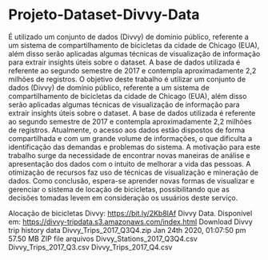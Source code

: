 # Projeto-Dataset-Divvy-Data
É utilizado um conjunto de dados (Divvy) de domínio público, referente a um sistema de compartilhamento de bicicletas da cidade de Chicago (EUA), além disso serão aplicadas algumas técnicas de visualização de informação para extrair insights úteis sobre o dataset. A base de dados utilizada é referente ao segundo semestre de 2017 e contempla aproximadamente 2,2 milhões de registros.
O objetivo deste trabalho é utilizar um conjunto de dados (Divvy) de domínio público, referente
a um sistema de compartilhamento de bicicletas da cidade de Chicago (EUA), além disso serão
aplicadas algumas técnicas de visualização de informação para extrair insights úteis sobre o dataset.
A base de dados utilizada é referente ao segundo semestre de 2017 e contempla aproximadamente
2,2 milhões de registros. Atualmente, o acesso aos dados estão dispostos de forma compartilhada e
com um grande volume de informações, o que dificulta a identificação das demandas e problemas do
sistema. A motivação para este trabalho surge da necessidade de encontrar novas maneiras de análise
e apresentação dos dados com o intuito de melhorar a vida das pessoas. A otimização de recursos
faz uso de técnicas de visualização e mineração de dados. Como conclusão, espera-se aprender novas
formas de visualizar e gerenciar o sistema de locação de bicicletas, possibilitando que as decisões
tomadas levem em consideração os usuários deste serviço.  
 
 Alocação de bicicletas Divvy: https://bit.ly/2Kb8lAf
 Divvy Data. Disponível em: https://divvy-tripdata.s3.amazonaws.com/index.html
Download Divvy trip history data
  Divvy_Trips_2017_Q3Q4.zip	Jan 24th 2020, 01:07:50 pm	57.50 MB	ZIP file
  arquivos
  Divvy_Stations_2017_Q3Q4.csv
  Divvy_Trips_2017_Q3.csv
  Divvy_Trips_2017_Q4.csv
